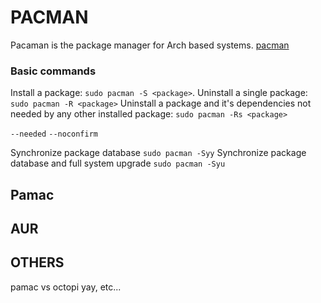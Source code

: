 # PACMAN

Pacaman is the package manager for Arch based systems. [pacman](https://wiki.archlinux.org/index.php/pacman)

### Basic commands
Install a package: `sudo pacman -S <package>`.
Uninstall a single package: `sudo pacman -R <package>`
Uninstall a package and it's dependencies not needed by any other installed package: `sudo pacman -Rs <package>`

`--needed`
`--noconfirm`

Synchronize package database `sudo pacman -Syy`
Synchronize package database and full system upgrade `sudo pacman -Syu`
## Pamac

## AUR

## OTHERS
pamac vs octopi
yay, etc...
